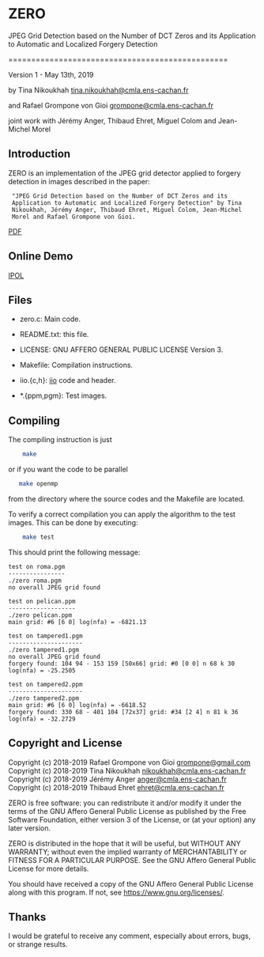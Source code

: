ZERO
===

JPEG Grid Detection based on the Number of DCT Zeros
and its Application to Automatic and Localized Forgery Detection

================================================

Version 1 - May 13th, 2019

by Tina Nikoukhah <tina.nikoukhah@cmla.ens-cachan.fr>

and Rafael Grompone von Gioi <grompone@cmla.ens-cachan.fr>

joint work with Jérémy Anger, Thibaud Ehret, Miguel Colom and Jean-Michel Morel


Introduction
------------

ZERO is an implementation of the JPEG grid detector applied to forgery
detection in images described in the paper:

     "JPEG Grid Detection based on the Number of DCT Zeros and its
     Application to Automatic and Localized Forgery Detection" by Tina
     Nikoukhah, Jérémy Anger, Thibaud Ehret, Miguel Colom, Jean-Michel
     Morel and Rafael Grompone von Gioi.
[PDF](http://openaccess.thecvf.com/content_CVPRW_2019/papers/Media%20Forensics/Nikoukhah_JPEG_Grid_Detection_based_on_the_Number_of_DCT_Zeros_CVPRW_2019_paper.pdf)     


Online Demo
------------

[IPOL](https://ipolcore.ipol.im/demo/clientApp/demo.html?id=77777000073)

Files
-----

- zero.c: Main code.

- README.txt: this file.

- LICENSE: GNU AFFERO GENERAL PUBLIC LICENSE Version 3.

- Makefile: Compilation instructions.

- iio.{c,h}: [iio](https://github.com/mnhrdt/iio) code and header.

- *.{ppm,pgm}: Test images.


Compiling
---------
The compiling instruction is just
```bash
    make
```
or if you want the code to be parallel
```bash
   make openmp
```
from the directory where the source codes and the Makefile are located.


To verify a correct compilation you can apply the algorithm to the
test images. This can be done by executing:
```bash
    make test
```

This should print the following message:
```
test on roma.pgm
----------------
./zero roma.pgm
no overall JPEG grid found

test on pelican.ppm
-------------------
./zero pelican.ppm
main grid: #6 [6 0] log(nfa) = -6821.13

test on tampered1.pgm
---------------------
./zero tampered1.pgm
no overall JPEG grid found
forgery found: 104 94 - 153 159 [50x66] grid: #0 [0 0] n 68 k 30 log(nfa) = -25.2505

test on tampered2.ppm
---------------------
./zero tampered2.ppm
main grid: #6 [6 0] log(nfa) = -6618.52
forgery found: 330 68 - 401 104 [72x37] grid: #34 [2 4] n 81 k 36 log(nfa) = -32.2729
```


Copyright and License
---------------------

Copyright (c) 2018-2019 Rafael Grompone von Gioi <grompone@gmail.com>
Copyright (c) 2018-2019 Tina Nikoukhah <nikoukhah@cmla.ens-cachan.fr>
Copyright (c) 2018-2019 Jérémy Anger <anger@cmla.ens-cachan.fr>
Copyright (c) 2018-2019 Thibaud Ehret <ehret@cmla.ens-cachan.fr>

ZERO is free software: you can redistribute it and/or modify
it under the terms of the GNU Affero General Public License as
published by the Free Software Foundation, either version 3 of the
License, or (at your option) any later version.

ZERO is distributed in the hope that it will be useful,
but WITHOUT ANY WARRANTY; without even the implied warranty of
MERCHANTABILITY or FITNESS FOR A PARTICULAR PURPOSE. See the
GNU Affero General Public License for more details.

You should have received a copy of the GNU Affero General Public License
along with this program. If not, see <https://www.gnu.org/licenses/>.


Thanks
------

I would be grateful to receive any comment, especially about errors,
bugs, or strange results.
